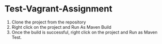 # Test-Vagrant-Assignment
1. Clone the project from the repository
2. Right click on the project and Run As Maven Build
3. Once the build is successful, right click on the project and Run as Maven Test.
